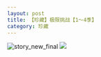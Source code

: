 ```yaml
---
layout: post
title: 【珍藏】极限挑战【1～4季】
category: 珍藏
---
```

![story_new_final](http://r8s97vm6g.hd-bkt.clouddn.com/img/story_new_final_0322.png)
![](http://r8s97vm6g.hd-bkt.clouddn.com/img/moment-1.png)
